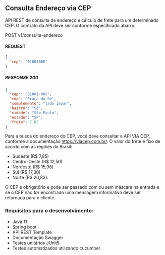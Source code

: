 ## Consulta Endereço via CEP

<p> API REST de consulta de endereço e cálculo de frete para
um determinado CEP. O contrato da API deve ser conforme especificado abaixo:

POST v1/consulta-endereco </p>

#### REQUEST

```json
{
  "cep": "01001000"
}
```

##### RESPONSE 200

```json
{
  "cep": "01001-000",
  "rua": "Praça da Sé",
  "complemento": "lado ímpar",
  "bairro": "Sé",
  "cidade": "São Paulo",
  "estado": "SP",
  "frete": 7.85
}
```

Para a busca do endereço do CEP, você deve consultar a API VIA CEP, conforme a
documentação https://viacep.com.br/. 
O valor do frete é fixo de acordo com as regiões
do Brasil: 
- Sudeste (R$ 7,85)
- Centro-Oeste (R$ 12,50)
- Nordeste (R$ 15,98)
- Sul (R$ 17,30)
- Norte (R$ 20,83). 
  
O CEP é obrigatório e pode ser passado com ou sem máscara na entrada e se o CEP não for encontrado uma mensagem informativa deve ser retornada
para o cliente.

### Requisitos para o desenvolvimento:
 - Java 11
 - Spring boot
 - API REST Template
 - Documentação Swagger
 - Testes unitários JUnit5
 - Testes automatizados utilizando cucumber
